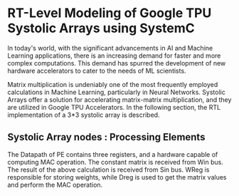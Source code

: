 # RT-Level Modeling of Google TPU Systolic Arrays using SystemC

In today's world, with the significant advancements in AI and Machine Learning applications, there is an increasing demand for faster and more complex computations. This demand has spurred the development of new hardware accelerators to cater to the needs of ML scientists.

Matrix multiplication is undeniably one of the most frequently employed calculations in Machine Learning, particularly in Neural Networks. Systolic Arrays offer a solution for accelerating matrix-matrix multiplication, and they are utilized in Google TPU Accelerators. In the following section, the RTL implementation of a 3*3 systolic array is described.

## Systolic Array nodes : Processing Elements

The Datapath of PE contains three registers, and a hardware capable of computing MAC operation. The constant matrix is received from Win bus. The result of the above calculation is received from Sin bus.
WReg is responsible for storing weights, while Dreg is used to get the matrix values and perform the MAC operation.
